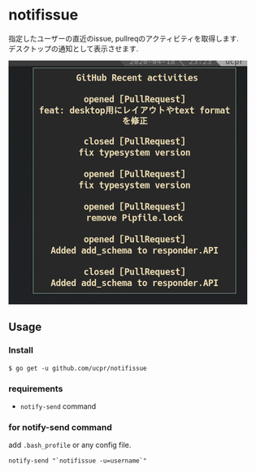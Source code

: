 # notifissue
指定したユーザーの直近のissue, pullreqのアクティビティを取得します.  
デスクトップの通知として表示させます.

![notifissue run](image.png)

## Usage
### Install
```
$ go get -u github.com/ucpr/notifissue
```

### requirements
- `notify-send` command

### for notify-send command
add `.bash_profile` or any config file.
```shell
notify-send "`notifissue -u=username`"
```
